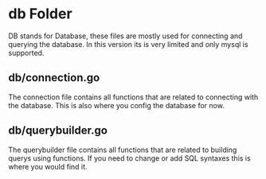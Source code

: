 # db Folder

DB stands for Database, these files are mostly used for connecting and querying the database. In this version its is very limited and only mysql is supported.

## db/connection.go

The connection file contains all functions that are related to connecting with the database. This is also where you config the database for now.

## db/querybuilder.go

The querybuilder file contains all functions that are related to building querys using functions. If you need to change or add SQL syntaxes this is where you would find it.